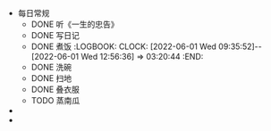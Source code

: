 - 每日常规
	- DONE 听《一生的忠告》
	- DONE 写日记
	- DONE 煮饭
	  :LOGBOOK:
	  CLOCK: [2022-06-01 Wed 09:35:52]--[2022-06-01 Wed 12:56:36] =>  03:20:44
	  :END:
	- DONE 洗碗
	- DONE 扫地
	- DONE 叠衣服
	- TODO 蒸南瓜
-
-